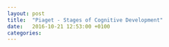 ```yaml
---
layout: post
title:  "Piaget - Stages of Cognitive Development"
date:   2016-10-21 12:53:00 +0100
categories:
---
```

